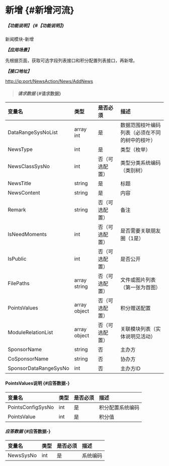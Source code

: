 # 新增 {#新增河流}

##### _【功能说明】_ {#【功能说明】}

新闻模块-新增

_**【应用场景】**_

先根据页面，获取可选字段列表接口和积分配置列表接口，再新增。

_**【接口地址】**_

[http://ip:port/NewsAction/](http://ip:port/HMAction/River/AddRiver)[News](http://ip:port/HMAction/River/AddRiver)[/Add](http://ip:port/HMAction/River/AddRiver)[News](http://ip:port/HMAction/River/AddRiver)

> #### _请求数据_ {#请求数据}

| 变量名 | 类型 | 是否必须 | 描述 |
| :--- | :--- | :--- | :--- |
| DataRangeSysNoList | array int | 是 | 数据范围枝叶编码列表（必须在不同的树中的枝叶） |
| NewsType | int | 是 | 类型（枚举） |
| NewsClassSysNo | int | 否（可选配置） | 类型分类系统编码（类别树） |
| NewsTitle | string | 是 | 标题 |
| NewsContent | string | 是 | 内容 |
| Remark | string | 否（可选配置） | 备注 |
| IsNeedMoments | int | 否（可选配置） | 是否需要关联朋友圈（1是） |
| IsPublic | int | 否（可选配置） | 是否公开 |
| FilePaths | array string | 否（可选配置） | 文件或图片列表（第一张为首图） |
| PointsValues | array object | 否（可选配置） | 积分赠送配置 |
| ModuleRelationList | array object | 否（可选配置） | 关联模块列表（实体说明见活动） |
| SponsorName | string | 否 | 主办方 |
| CoSponsorName | string | 否 | 协办方 |
| SponsorDataRangeSysNo| int| 否 | 主办方ID |


#### PointsValues说明 {#应答数据-}

| 变量名 | 类型 | 是否必须 | 描述 |
| :--- | :--- | :--- | :--- |
| PointsConfigSysNo | int | 是 | 积分配置系统编码 |
| PointsValue | int | 是 | 积分值 |

#### _应答数据_ {#应答数据-}

| 变量名 | 类型 | 是否必须 | 描述 |
| :--- | :--- | :--- | :--- |
| NewsSysNo | int | 是 | 系统编码 |



